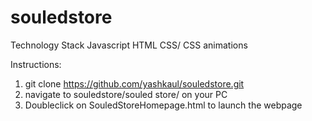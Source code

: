 # souledstore
Technology Stack
Javascript
HTML
CSS/ CSS animations

Instructions:

1) git clone https://github.com/yashkaul/souledstore.git
2) navigate to souledstore/souled store/ on your PC
3) Doubleclick on SouledStoreHomepage.html to launch the webpage
